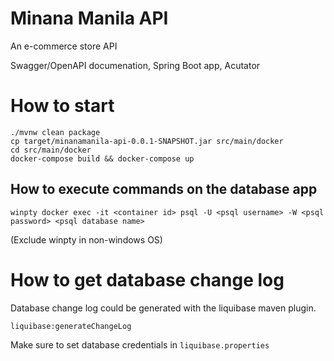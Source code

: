 # Minana Manila API

An e-commerce store API

Swagger/OpenAPI documenation, Spring Boot app, Acutator

# How to start
```
./mvnw clean package
cp target/minanamanila-api-0.0.1-SNAPSHOT.jar src/main/docker
cd src/main/docker
docker-compose build && docker-compose up

```

## How to execute commands on the database app
```
winpty docker exec -it <container id> psql -U <psql username> -W <psql password> <psql database name>
```

(Exclude winpty in non-windows OS)

# How to get database change log
Database change log could be generated with the liquibase maven plugin.

```
liquibase:generateChangeLog
```
Make sure to set database credentials in `liquibase.properties`
